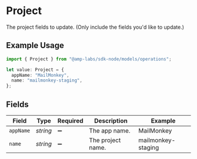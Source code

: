# Project

The project fields to update. (Only include the fields you'd like to update.)

## Example Usage

```typescript
import { Project } from "@amp-labs/sdk-node/models/operations";

let value: Project = {
  appName: "MailMonkey",
  name: "mailmonkey-staging",
};
```

## Fields

| Field              | Type               | Required           | Description        | Example            |
| ------------------ | ------------------ | ------------------ | ------------------ | ------------------ |
| `appName`          | *string*           | :heavy_minus_sign: | The app name.      | MailMonkey         |
| `name`             | *string*           | :heavy_minus_sign: | The project name.  | mailmonkey-staging |